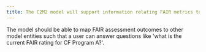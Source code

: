 ```yaml
---
title: The C2M2 model will support information relating FAIR metrics to CF programs
---
```


The model should be able to map FAIR assessment outcomes to other model entities such that a user can answer questions like 'what is the current FAIR rating for CF Program A?'.
